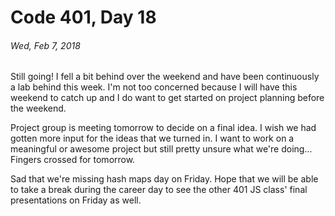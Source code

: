 # Code 401, Day 18
###### Wed, Feb 7, 2018

Still going! I fell a bit behind over the weekend and have been continuously a lab behind this week. I'm not too concerned because I will have this weekend to catch up and I do want to get started on project planning before the weekend.

Project group is meeting tomorrow to decide on a final idea. I wish we had gotten more input for the ideas that we turned in. I want to work on a meaningful or awesome project but still pretty unsure what we're doing... Fingers crossed for tomorrow.

Sad that we're missing hash maps day on Friday. Hope that we will be able to take a break during the career day to see the other 401 JS class' final presentations on Friday as well.